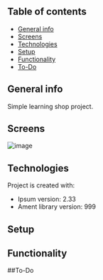 ## Table of contents
* [General info](#general-info)
* [Screens](#screens)
* [Technologies](#technologies)
* [Setup](#setup)
* [Functionality](#functionality)
* [To-Do](#todo)

## General info
Simple learning shop project. 

## Screens
![image](https://user-images.githubusercontent.com/72667760/212373551-64cc655e-e835-48cc-a309-2f47a556184d.png)
	
## Technologies
Project is created with:
* Ipsum version: 2.33
* Ament library version: 999
	
## Setup

## Functionality

##To-Do
